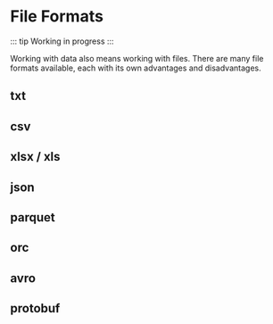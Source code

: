 # File Formats
::: tip
Working in progress
:::

Working with data also means working with files. There are many file formats available, each with its own advantages and disadvantages.

## txt

## csv

## xlsx / xls

## json

## parquet

## orc

## avro

## protobuf